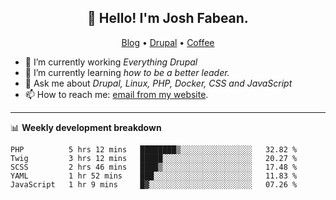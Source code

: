 <h2 align="center">👋 Hello! I'm Josh Fabean.</h2>
<p align="center">
  <a href="https://joshfabean.com">Blog</a> •
  <a href="https://www.drupal.org/u/joshfabean">Drupal</a> •
  <a href="https://www.buymeacoffee.com/LSxne6Yr4">Coffee</a>
</p>

- 🔭 I’m currently working *Everything Drupal*
- 🌱 I’m currently learning *how to be a better leader.*
- 💬 Ask me about *Drupal, Linux, PHP, Docker, CSS and JavaScript*
- 📫 How to reach me: [email from my website](https://joshfabean.com).

-------

📊 **Weekly development breakdown**
<!--START_SECTION:waka-->

```text
PHP          5 hrs 12 mins   ████████▒░░░░░░░░░░░░░░░░   32.82 %
Twig         3 hrs 12 mins   █████░░░░░░░░░░░░░░░░░░░░   20.27 %
SCSS         2 hrs 46 mins   ████▒░░░░░░░░░░░░░░░░░░░░   17.48 %
YAML         1 hr 52 mins    ███░░░░░░░░░░░░░░░░░░░░░░   11.83 %
JavaScript   1 hr 9 mins     █▓░░░░░░░░░░░░░░░░░░░░░░░   07.26 %
```

<!--END_SECTION:waka-->

<!--
**fabean/fabean** is a ✨ _special_ ✨ repository because its `README.md` (this file) appears on your GitHub profile.

Here are some ideas to get you started:

- 🔭 I’m currently working on ...
- 🌱 I’m currently learning ...
- 👯 I’m looking to collaborate on ...
- 🤔 I’m looking for help with ...
- 💬 Ask me about ...
- 📫 How to reach me: ...
- 😄 Pronouns: ...
- ⚡ Fun fact: ...
-->
